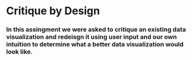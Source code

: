 # Critique by Design
### In this assingment we were asked to critique an existing data visualization and redeisgn it using user input and our own intuition to determine what a better data visualization would look like.
